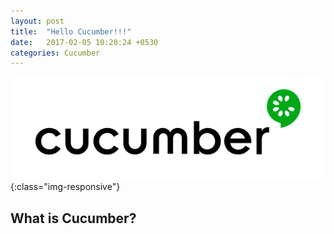 ```yaml
---
layout: post
title:  "Hello Cucumber!!!"
date:   2017-02-05 10:20:24 +0530
categories: Cucumber
---
```

![image-title-here](/images/cucumber/hello-cucumber/cucumber.png){:class="img-responsive"}

## What is Cucumber?
